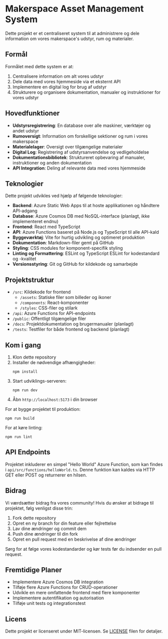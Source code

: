# Makerspace Asset Management System

Dette projekt er et centraliseret system til at administrere og dele information om vores makerspace's udstyr, rum og materialer.

## Formål

Formålet med dette system er at:
1. Centralisere information om alt vores udstyr
2. Dele data med vores hjemmeside via et eksternt API
3. Implementere en digital log for brug af udstyr
4. Strukturere og organisere dokumentation, manualer og instruktioner for vores udstyr

## Hovedfunktioner

- **Udstyrsregistrering**: En database over alle maskiner, værktøjer og andet udstyr
- **Rumoversigt**: Information om forskellige sektioner og rum i vores makerspace
- **Materialelager**: Oversigt over tilgængelige materialer
- **Digital Log**: Registrering af udstyrsanvendelse og vedligeholdelse
- **Dokumentationsbibliotek**: Struktureret opbevaring af manualer, instruktioner og anden dokumentation
- **API Integration**: Deling af relevante data med vores hjemmeside

## Teknologier

Dette projekt udvikles ved hjælp af følgende teknologier:

- **Backend**: Azure Static Web Apps til at hoste applikationen og håndtere API-adgang
- **Database**: Azure Cosmos DB med NoSQL-interface (planlagt, ikke implementeret endnu)
- **Frontend**: React med TypeScript
- **API**: Azure Functions baseret på Node.js og TypeScript til alle API-kald
- **Byggeværktøj**: Vite for hurtig udvikling og optimeret produktion
- **Dokumentation**: Markdown-filer gemt på GitHub
- **Styling**: CSS modules for komponent-specifik styling
- **Linting og Formattering**: ESLint og TypeScript ESLint for kodestandard og -kvalitet
- **Versionsstyring**: Git og GitHub for kildekode og samarbejde

## Projektstruktur

- `/src`: Kildekode for frontend
  - `/assets`: Statiske filer som billeder og ikoner
  - `/components`: React-komponenter
  - `/styles`: CSS-filer og stilark
- `/api`: Azure Functions for API-endpoints
- `/public`: Offentligt tilgængelige filer
- `/docs`: Projektdokumentation og brugermanualer (planlagt)
- `/tests`: Testfiler for både frontend og backend (planlagt)

## Kom i gang

1. Klon dette repository
2. Installer de nødvendige afhængigheder:
   ```
   npm install
   ```
3. Start udviklings-serveren:
   ```
   npm run dev
   ```
4. Åbn `http://localhost:5173` i din browser

For at bygge projektet til produktion:
```
npm run build
```

For at køre linting:
```
npm run lint
```

## API Endpoints

Projektet inkluderer en simpel "Hello World" Azure Function, som kan findes i `api/src/functions/helloWorld.ts`. Denne funktion kan kaldes via HTTP GET eller POST og returnerer en hilsen.

## Bidrag

Vi værdsætter bidrag fra vores community! Hvis du ønsker at bidrage til projektet, følg venligst disse trin:

1. Fork dette repository
2. Opret en ny branch for din feature eller fejlrettelse
3. Lav dine ændringer og commit dem
4. Push dine ændringer til din fork
5. Opret en pull request med en beskrivelse af dine ændringer

Sørg for at følge vores kodestandarder og kør tests før du indsender en pull request.

## Fremtidige Planer

- Implementere Azure Cosmos DB integration
- Tilføje flere Azure Functions for CRUD-operationer
- Udvikle en mere omfattende frontend med flere komponenter
- Implementere autentifikation og autorisation
- Tilføje unit tests og integrationstest

## Licens

Dette projekt er licenseret under MIT-licensen. Se [LICENSE](LICENSE) filen for detaljer.
